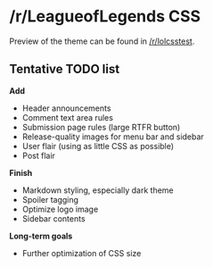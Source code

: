 /r/LeagueofLegends CSS
===

Preview of the theme can be found in [/r/lolcsstest](http://reddit.com/r/lolcsstest).

Tentative TODO list
---

**Add**

- Header announcements
- Comment text area rules
- Submission page rules (large RTFR button)
- Release-quality images for menu bar and sidebar
- User flair (using as little CSS as possible)
- Post flair

**Finish**

- Markdown styling, especially dark theme
- Spoiler tagging
- Optimize logo image
- Sidebar contents

**Long-term goals**

- Further optimization of CSS size

